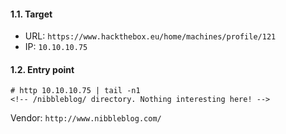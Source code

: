 #### 1.1. Target

- URL: `https://www.hackthebox.eu/home/machines/profile/121`
- IP: `10.10.10.75`


#### 1.2. Entry point
```
# http 10.10.10.75 | tail -n1
<!-- /nibbleblog/ directory. Nothing interesting here! -->
```
Vendor: `http://www.nibbleblog.com/`
